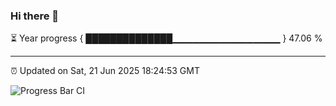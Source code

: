 ### Hi there 👋

⏳ Year progress { ██████████████▁▁▁▁▁▁▁▁▁▁▁▁▁▁▁▁ } 47.06 %

---

⏰ Updated on Sat, 21 Jun 2025 18:24:53 GMT

![Progress Bar CI](https://github.com/liununu/liununu/workflows/Progress%20Bar%20CI/badge.svg)
